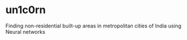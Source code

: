 # un1c0rn
Finding non-residential built-up areas in metropolitan cities of India using Neural networks 
